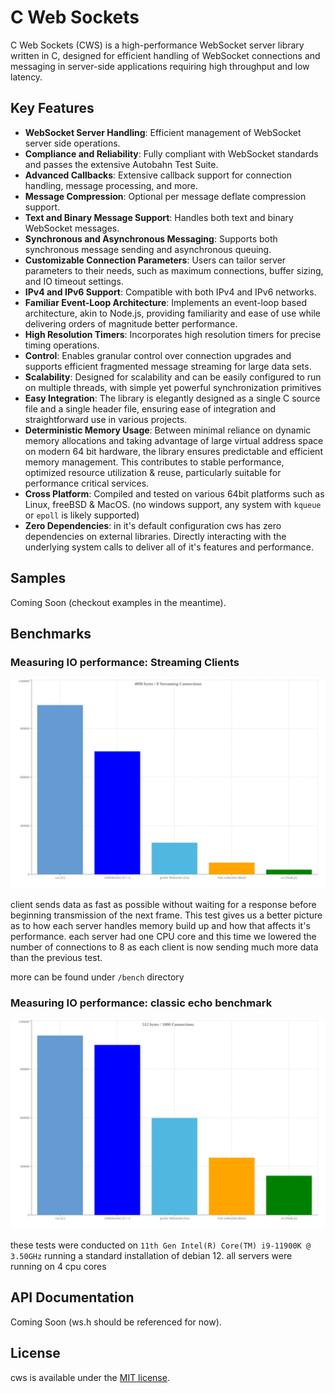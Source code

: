# C Web Sockets

C Web Sockets (CWS) is a high-performance WebSocket server library written in C, designed for efficient handling of WebSocket connections and messaging in server-side applications requiring high throughput and low latency.

## Key Features
- **WebSocket Server Handling**: Efficient management of WebSocket server side operations.
- **Compliance and Reliability**: Fully compliant with WebSocket standards and passes the extensive Autobahn Test Suite.
- **Advanced Callbacks**: Extensive callback support for connection handling, message processing, and more.
- **Message Compression**: Optional per message deflate compression support.
- **Text and Binary Message Support**: Handles both text and binary WebSocket messages.
- **Synchronous and Asynchronous Messaging**: Supports both synchronous message sending and asynchronous queuing.
- **Customizable Connection Parameters**: Users can tailor server parameters to their needs, such as maximum connections, buffer sizing, and IO timeout settings.
- **IPv4 and IPv6 Support**: Compatible with both IPv4 and IPv6 networks.
- **Familiar Event-Loop Architecture**: Implements an event-loop based architecture, akin to Node.js, providing familiarity and ease of use while delivering orders of magnitude better performance.
- **High Resolution Timers**: Incorporates high resolution timers for precise timing operations.
- **Control**: Enables granular control over connection upgrades and supports efficient fragmented message streaming for large data sets.
- **Scalability**: Designed for scalability and can be easily configured to run on multiple threads, with simple yet powerful synchronization primitives
- **Easy Integration**: The library is elegantly designed as a single C source file and a single header file, ensuring ease of integration and straightforward use in various projects.
- **Deterministic Memory Usage**: Between minimal reliance on dynamic memory allocations and taking advantage of large virtual address space on modern 64 bit hardware, the library ensures predictable and efficient memory management. This contributes to stable performance, optimized resource utilization & reuse, particularly suitable for performance critical services.
- **Cross Platform**: Compiled and tested on various 64bit platforms such as Linux, freeBSD & MacOS. (no windows support, any system with `kqueue` or `epoll` is likely supported)
- **Zero Dependencies**: in it's default configuration cws has zero dependencies on external libraries. Directly interacting with the underlying system calls to deliver all of it's features and performance.

## Samples

Coming Soon (checkout examples in the meantime). 

## Benchmarks

### Measuring IO performance: Streaming Clients

![4kb 8 connections payload](https://github.com/samcode206/cws/blob/master/bench/streaming/8_conns/4096%20bytes8.svg)


client sends data as fast as possible without waiting for a response before beginning transmission of the next frame. This test gives us a better picture as to how each server handles memory build up and how that affects it's performance. each server had one CPU core and this time we lowered the number of connections to 8 as each client is now sending much more data than the previous test.

more can be found under `/bench` directory

### Measuring IO performance: classic echo benchmark 

![512 byte payload](https://github.com/samcode206/cws/blob/v1.0.0/bench/echo/512%20bytes1000.svg)

these tests were conducted on `11th Gen Intel(R) Core(TM) i9-11900K @ 3.50GHz` running a standard installation of debian 12.
all servers were running on 4 cpu cores


## API Documentation

Coming Soon (ws.h should be referenced for now).



## License

cws is available under the [MIT license](https://opensource.org/licenses/MIT).
